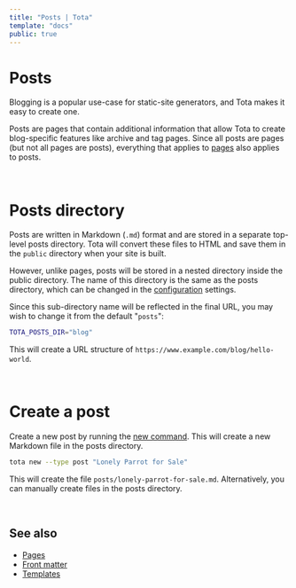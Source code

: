 ```yaml
---
title: "Posts | Tota"
template: "docs"
public: true
---
```


# Posts

Blogging is a popular use-case for static-site generators, and Tota makes it easy to create one.

Posts are pages that contain additional information that allow Tota to create blog-specific features like archive and tag pages. Since all posts are pages (but not all pages are posts), everything that applies to [pages](/docs/pages) also applies to posts.

<br>

# Posts directory

Posts are written in Markdown (`.md`) format and are stored in a separate top-level posts directory. Tota will convert these files to HTML and save them in the `public` directory when your site is built.

However, unlike pages, posts will be stored in a nested directory inside the public directory. The name of this directory is the same as the posts directory, which can be changed in the [configuration](/docs/configuration#directory) settings.

Since this sub-directory name will be reflected in the final URL, you may wish to change it from the default "`posts`":

```bash
TOTA_POSTS_DIR="blog"
```

This will create a URL structure of `https://www.example.com/blog/hello-world`.

<br>

# Create a post

Create a new post by running the [new command](/docs/commands/#new). This will create a new Markdown file in the posts directory.

```bash
tota new --type post "Lonely Parrot for Sale"
```

This will create the file `posts/lonely-parrot-for-sale.md`. Alternatively, you can manually create files in the posts directory.

<br>

## See also

* [Pages](/docs/pages)
* [Front matter](/docs/front-matter)
* [Templates](/docs/templates)
